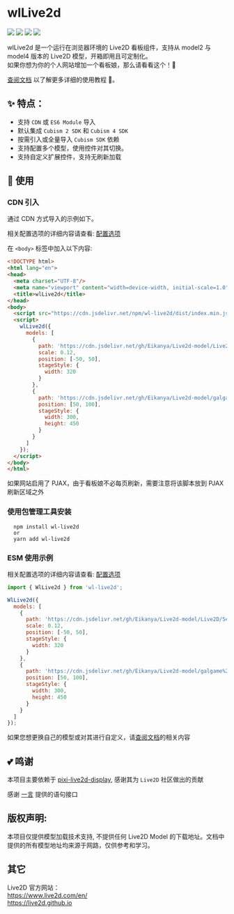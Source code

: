 # wlLive2d

![](https://forthebadge.com/images/badges/built-with-love.svg)
![](https://forthebadge.com/images/badges/uses-html.svg)
![](https://forthebadge.com/images/badges/contains-cat-gifs.svg)
![](https://forthebadge.com/images/badges/powered-by-electricity.svg)

wlLive2d 是一个运行在浏览器环境的 Live2D 看板组件，支持从 model2 与 model4 版本的 Live2D 模型，开箱即用且可定制化。  
如果你想为你的个人网站增加一个看板娘，那么请看看这个！🥳

[查阅文档]() 以了解更多详细的使用教程 🎉。

## ✨ 特点：

- 支持 `CDN` 或 `ES6 Module` 导入
- 默认集成 `Cubism 2 SDK` 和 `Cubism 4 SDK`
- 按需引入或全量导入 `Cubism SDK` 依赖
- 支持配置多个模型，使用控件对其切换。
- 支持自定义扩展控件，支持无刷新加载

## 🌈 使用

### CDN 引入

通过 CDN 方式导入的示例如下。

相关配置选项的详细内容请查看: [配置选项]()

在 `<body>` 标签中加入以下内容:

```html
<!DOCTYPE html>
<html lang="en">
<head>
  <meta charset="UTF-8"/>
  <meta name="viewport" content="width=device-width, initial-scale=1.0"/>
  <title>wlLive2d</title>
</head>
<body>
  <script src="https://cdn.jsdelivr.net/npm/wl-live2d/dist/index.min.js"></script>
  <script>
    wlLive2d({
      models: [
        {
          path: 'https://cdn.jsdelivr.net/gh/Eikanya/Live2d-model/Live2D/Senko_Normals/senko.model3.json',
          scale: 0.12,
          position: [-50, 50],
          stageStyle: {
            width: 320
          }
        },
        {
          path: 'https://cdn.jsdelivr.net/gh/Eikanya/Live2d-model/galgame%20live2d/Fox%20Hime%20Zero/mori_miko/mori_miko.model3.json',
          position: [50, 100],
          stageStyle: {
            width: 300,
            height: 450
          }
        }
      ]
    });
  </script>
</body>
</html>
```

如果网站启用了 PJAX，由于看板娘不必每页刷新，需要注意将该脚本放到 PJAX 刷新区域之外

### 使用包管理工具安装

```shell
  npm install wl-live2d
  or
  yarn add wl-live2d
```

### ESM 使用示例

相关配置选项的详细内容请查看: [配置选项]()

```js
import { WlLive2d } from 'wl-live2d';

WlLive2d({
  models: [
    {
      path: 'https://cdn.jsdelivr.net/gh/Eikanya/Live2d-model/Live2D/Senko_Normals/senko.model3.json',
      scale: 0.12,
      position: [-50, 50],
      stageStyle: {
        width: 320
      }
    },
    {
      path: 'https://cdn.jsdelivr.net/gh/Eikanya/Live2d-model/galgame%20live2d/Fox%20Hime%20Zero/mori_miko/mori_miko.model3.json',
      position: [50, 100],
      stageStyle: {
        width: 300,
        height: 450
      }
    }
  ]
});
```

如果您想更换自己的模型或对其进行自定义，请[查阅文档]()的相关内容

## 💕 鸣谢

本项目主要依赖于 [pixi-live2d-display](https://github.com/guansss/pixi-live2d-display), 感谢其为 `Live2D` 社区做出的贡献

感谢 [一言](https://hitokoto.cn) 提供的语句接口

## 版权声明:

本项目仅提供模型加载技术支持, 不提供任何 Live2D Model 的下载地址。文档中提供的所有模型地址均来源于网路，仅供参考和学习。

## 其它

Live2D 官方网站：  
https://www.live2d.com/en/  
https://live2d.github.io
